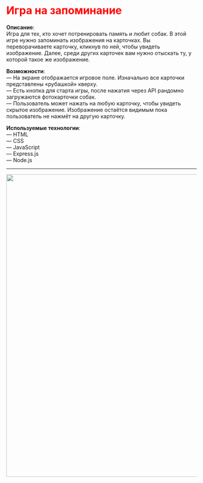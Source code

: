 <h1 style="color:#ff0000">Игра на запоминание</h1>

<strong>Описание</strong>: <br>
Игра для тех, кто хочет потренировать память и любит собак. В этой игре нужно запоминать изображения на карточках. Вы переворачиваете карточку, кликнув по ней, чтобы увидеть изображение. Далее, среди других карточек вам нужно отыскать ту, у которой такое же изображение. <br>

<strong>Возможности</strong>: <br>
— На экране отображается игровое поле. Изначально все карточки представлены «рубашкой» кверху.<br>
— Есть кнопка для старта игры, после нажатия через API рандомно загружаются фотокарточки собак.<br>
— Пользователь может нажать на любую карточку, чтобы увидеть скрытое изображение. Изображение остаётся видимым пока пользователь не нажмёт на другую карточку.

<strong>Используемые технологии</strong>: <br>
— HTML<br>
— CSS<br>
— JavaScript<br>
— Express.js<br>
— Node.js<br>

<hr>

<p align="center"> 
<img align="center" width="800" src="https://j.gifs.com/jZo65Y.gif"/>
</p>

